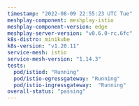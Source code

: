 ```yaml
---
timestamp: "2022-08-09 22:55:23 UTC Tue"
meshplay-component: meshplay-istio
meshplay-component-version: edge
meshplay-server-version: "v0.6.0-rc.6fc"
k8s-distro: minikube
k8s-version: "v1.20.11"
service-mesh: istio
service-mesh-version: "1.14.3"
tests:
  pod/istiod: "Running"
  pod/istio-egressgateway: "Running"
  pod/istio-ingressgateway:  "Running"
overall-status: "passing"
---
```

